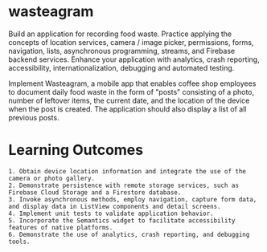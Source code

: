 # wasteagram

Build an application for recording food waste. Practice applying the concepts of location services, camera / image picker, permissions, forms, navigation, lists, asynchronous programming, streams, and Firebase backend services. Enhance your application with analytics, crash reporting, accessibility, internationalization, debugging and automated testing.
 
Implement Wasteagram, a mobile app that enables coffee shop employees to document daily food waste in the form of "posts" consisting of a photo, number of leftover items, the current date, and the location of the device when the post is created. The application should also display a list of all previous posts.

# Learning Outcomes
    1. Obtain device location information and integrate the use of the camera or photo gallery.
    2. Demonstrate persistence with remote storage services, such as Firebase Cloud Storage and a Firestore database. 
    3. Invoke asynchronous methods, employ navigation, capture form data, and display data in ListView components and detail screens. 
    4. Implement unit tests to validate application behavior. 
    5. Incorporate the Semantics widget to facilitate accessibility features of native platforms. 
    6. Demonstrate the use of analytics, crash reporting, and debugging tools.
